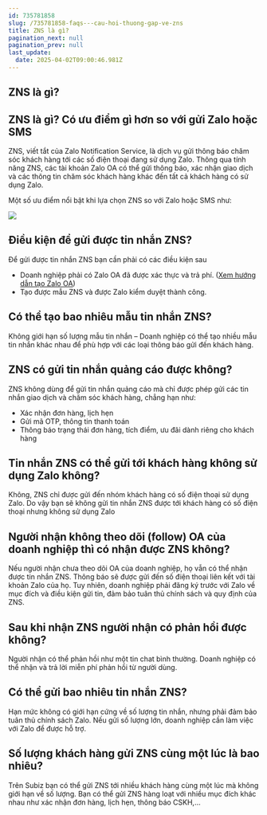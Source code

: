 ```yaml
---
id: 735781858
slug: /735781858-faqs---cau-hoi-thuong-gap-ve-zns
title: ZNS là gì?
pagination_next: null
pagination_prev: null
last_update:
  date: 2025-04-02T09:00:46.981Z
---
```


## ZNS là gì? 

## ZNS là gì? Có ưu điểm gì hơn so với gửi Zalo hoặc SMS


ZNS, viết tắt của Zalo Notification Service, là dịch vụ gửi thông báo chăm sóc khách hàng tới các số điện thoại đang sử dụng Zalo. Thông qua tính năng ZNS, các tài khoản Zalo OA có thể gửi thông báo, xác nhận giao dịch và các thông tin chăm sóc khách hàng khác đến tất cả khách hàng có sử dụng Zalo.

Một số ưu điểm nổi bật khi lựa chọn ZNS so với Zalo hoặc SMS như:


![](https://vcdn.subiz-cdn.com/file/fishbrcbfoyrkrcbttwc_acpxkgumifuoofoosble/unnamed.png)

## Điều kiện để gửi được tin nhắn ZNS?


Để gửi được tin nhắn ZNS bạn cần phải có các điều kiện sau

- Doanh nghiệp phải có Zalo OA đã được xác thực và trả phí. ([Xem hướng dẫn tạo Zalo OA](https://oa.zalo.me/home/documents/guides/khoi-tao-zalo-official-account_61))
- Tạo được mẫu ZNS và được Zalo kiểm duyệt thành công.
## Có thể tạo bao nhiêu mẫu tin nhắn ZNS?


Không giới hạn số lượng mẫu tin nhắn – Doanh nghiệp có thể tạo nhiều mẫu tin nhắn khác nhau để phù hợp với các loại thông báo gửi đến khách hàng.
## ZNS có gửi tin nhắn quảng cáo được không?


ZNS không dùng để gửi tin nhắn quảng cáo mà chỉ được phép gửi các tin nhắn giao dịch và chăm sóc khách hàng, chẳng hạn như:

- Xác nhận đơn hàng, lịch hẹn
- Gửi mã OTP, thông tin thanh toán
- Thông báo trạng thái đơn hàng, tích điểm, ưu đãi dành riêng cho khách hàng
## Tin nhắn ZNS có thể gửi tới khách hàng không sử dụng Zalo không? 


Không, ZNS chỉ được gửi đến nhóm khách hàng có số điện thoại sử dụng Zalo. Do vậy bạn sẽ không gửi tin nhắn ZNS được tới khách hàng có số điện thoại nhưng không sử dụng Zalo 
## Người nhận không theo dõi (follow) OA của doanh nghiệp thì có nhận được ZNS không?


Nếu người nhận chưa theo dõi OA của doanh nghiệp, họ vẫn có thể nhận được tin nhắn ZNS. Thông báo sẽ được gửi đến số điện thoại liên kết với tài khoản Zalo của họ. Tuy nhiên, doanh nghiệp phải đăng ký trước với Zalo về mục đích và điều kiện gửi tin, đảm bảo tuân thủ chính sách và quy định của ZNS.
## Sau khi nhận ZNS người nhận có phản hồi được không?


Người nhận có thể phản hồi như một tin chat bình thường. Doanh nghiệp có thể nhận và trả lời miễn phí phản hồi từ người dùng.
## Có thể gửi bao nhiêu tin nhắn ZNS?


Hạn mức không có giới hạn cứng về số lượng tin nhắn, nhưng phải đảm bảo tuân thủ chính sách Zalo. Nếu gửi số lượng lớn, doanh nghiệp cần làm việc với Zalo để được hỗ trợ.
## Số lượng khách hàng gửi ZNS cùng một lúc là bao nhiêu? 


Trên Subiz bạn có thể gửi ZNS tới nhiều khách hàng cùng một lúc mà không giới hạn về số lượng. Bạn có thể gửi ZNS hàng loạt với nhiều mục đích khác nhau như xác nhận đơn hàng, lịch hẹn, thông báo CSKH,…